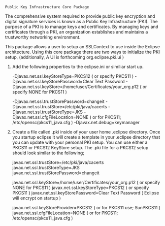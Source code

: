 
	Public Key Infrastructure Core Package

The comprehensive system required to provide public key encryption and digital signature services is known as a Public Key Infrastructure (PKI). The purpose of a PKI is to manage keys and certificates. By managing keys and certificates through a PKI, an organization establishes and maintains a trustworthy networking environment.

This package allows a user to setup an SSLContext to use inside the Eclipse architecture.  Using this core package there are two ways to initialize the PKI setup, (additionally,  A UI is forthcoming org.eclipse.pki.ui )

1)  Add the following properties to the eclipse.ini or similiar start up.

	-Djavax.net.ssl.keyStoreType=PKCS12 ( or specify PKCS11 )
	-Djavax.net.ssl.keyStorePassword=Clear Text Password
	-Djavax.net.ssl.keyStore=/home/user/Certificates/your_org.p12 ( or specify NONE for PKCS11 )

	-Djavax.net.ssl.trustStorePassword=changeit
	-Djavax.net.ssl.trustStore=/etc/pki/java/cacerts
	-Djavax.net.ssl.trustStoreType=JKS
	-Djavax.net.ssl.cfgFileLocation=NONE ( or for PKCS11; /etc/opensc/pkcs11_java.cfg )
	-Djavax.net.debug=keymanager

2)  Create a file called .pki inside of your user home .eclipse directory.  Once you startup eclipse it will create a template in your .eclipse directory that you can update with your personal PKI setup. You can use either a PKCS11 or PKCS12 KeyStore setup.  The .pki file for a PKCS12 setup should look similar to the following;

	javax.net.ssl.trustStore=/etc/pki/java/cacerts
	javax.net.ssl.trustStoreType=JKS
	javax.net.ssl.trustStorePassword=changeit
	
	javax.net.ssl.keyStore=/home/user/Certificates/your_org.p12 ( or specify NONE for PKCS11 )
	javax.net.ssl.keyStoreType=PKCS12 ( or specify PKCS11 )
	javax.net.ssl.keyStorePassword=Clear Text Password ( Eclipse will encrypt on startup )
	
	javax.net.ssl.keyStoreProvider=PKCS12 ( or for PKCS11 use; SunPKCS11 )
	javax.net.ssl.cfgFileLocation=NONE ( or for PKCS11; /etc/opensc/pkcs11_java.cfg )

 
	